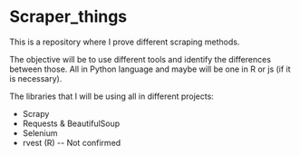 # Scraper_things
This is a repository where I prove different scraping methods.

The objective will be to use different tools and identify the differences between those. All in Python language and maybe will be one in R or js (if it is necessary). 

The libraries that I will be using all in different projects: 

- Scrapy
- Requests & BeautifulSoup
- Selenium
- rvest (R) -- Not confirmed
